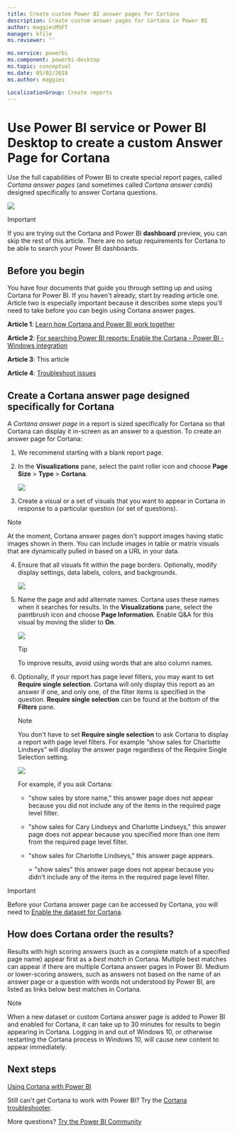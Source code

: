 ```yaml
---
title: Create custom Power BI answer pages for Cortana
description: Create custom answer pages for Cortana in Power BI
author: maggiesMSFT
manager: kfile
ms.reviewer: ''

ms.service: powerbi
ms.component: powerbi-desktop
ms.topic: conceptual
ms.date: 05/02/2018
ms.author: maggies

LocalizationGroup: Create reports
---
```

# Use Power BI service or Power BI Desktop to create a custom Answer Page for Cortana
Use the full capabilities of Power BI to create special report pages, called *Cortana answer pages* (and sometimes called *Cortana answer cards*) designed specifically to answer Cortana questions.

![](media/service-cortana-answer-cards/power-bi-cortana.png)

> [!IMPORTANT]
> If you are trying out the Cortana and Power BI **dashboard** preview, you can skip the rest of this article. There are no setup requirements for Cortana to be able to search your Power BI dashboards.
> 
> 

## Before you begin
You have four documents that guide you through setting up and using Cortana for Power BI. If you haven't already, start by reading article one. Article two is especially important because it describes some steps you'll need to take before you can begin using Cortana answer pages.

**Article 1**: [Learn how Cortana and Power BI work together](service-cortana-intro.md)

**Article 2**: [For searching Power BI reports: Enable the Cortana - Power BI - Windows integration](service-cortana-enable.md)

**Article 3**: This article

**Article 4**: [Troubleshoot issues](service-cortana-troubleshoot.md)

## Create a Cortana answer page designed specifically for Cortana
A *Cortana answer page* in a report is sized specifically for Cortana so that Cortana can display it in-screen as an answer to a question. To create an answer page for Cortana:

1. We recommend starting with a blank report page.
2. In the **Visualizations** pane, select the paint roller icon and choose **Page Size** > **Type** > **Cortana**.
   
    ![](media/service-cortana-answer-cards/pbi-cortana-page-size-new.png)
3. Create a visual or a set of visuals that you want to appear in Cortana in response to a particular question (or set of questions).

> [!NOTE]
> At the moment, Cortana answer pages don't support images having static images shown in them. You can include images in table or matrix visuals that are dynamically pulled in based on a URL in your data. 
> 
> 

4. Ensure that all visuals fit within the page borders. Optionally, modify display settings, data labels, colors, and backgrounds.  
   
    ![](media/service-cortana-answer-cards/pbi_cortana_modify-new.png)
5. Name the page and add alternate names. Cortana uses these names when it searches for results. In the **Visualizations** pane, select the paintbrush icon and choose **Page Information**. Enable Q&A for this visual by moving the slider to **On**.
   
    ![](media/service-cortana-answer-cards/pbi_cortana_names-newer.png)
   
   > [!TIP]
   > To improve results, avoid using words that are also column names.
   > 
   > 
6. Optionally, if your report has page level filters, you may want to set **Require single selection**. Cortana will only display this report as an answer if one, and only one, of the filter items is specified in the question. **Require single selection** can be found at the bottom of the **Filters** pane.
   
   > [!NOTE]
   > You don't have to set **Require single selection** to ask Cortana to display a report with page level filters. For example “show sales for Charlotte Lindseys” will display the answer page regardless of the Require Single Selection setting.
   > 
   > 
   
     ![](media/service-cortana-answer-cards/pbi-cortana-single-selection-new.png)
   
      For example, if you ask Cortana:
   
   * "show sales by store name," this answer page does not appear because you did not include any of the items in the required page level filter.
   * "show sales for Cary Lindseys and Charlotte Lindseys," this answer page does not appear because you specified more than one item from the required page level filter.
   * "show sales for Charlotte Lindseys," this answer page appears.
     
     = "show sales" this answer page does not appear because you didn't include any of the items in the required page level filter.

> [!IMPORTANT]
> Before your Cortana answer page can be accessed by Cortana, you will need to [Enable the dataset for Cortana](service-cortana-enable.md).
> 
> 

## How does Cortana order the results?
Results with high scoring answers (such as a complete match of a specified page name) appear first as a *best match* in Cortana. Multiple best matches can appear if there are multiple Cortana answer pages in Power BI. Medium or lower-scoring answers, such as answers not based on the name of an answer page or a question with words not understood by Power BI, are listed as links below best matches in Cortana.

> [!NOTE]
> When a new dataset or custom Cortana answer page is added to Power BI and enabled for Cortana, it can take up to 30 minutes for results to begin appearing in Cortana. Logging in and out of Windows 10, or otherwise restarting the Cortana process in Windows 10, will cause new content to appear immediately.
> 
> 

## Next steps
[Using Cortana with Power BI](service-cortana-intro.md)

Still can't get Cortana to work with Power BI?  Try the [Cortana troubleshooter](service-cortana-troubleshoot.md).

More questions? [Try the Power BI Community](http://community.powerbi.com/)

